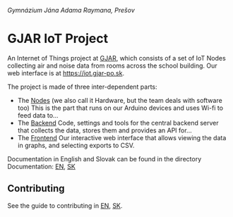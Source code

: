 *Gymnázium Jána Adama Raymana, Prešov*

# GJAR IoT Project

An Internet of Things project at [GJAR](https://www.gjar-po.sk), which consists of a set of IoT Nodes collecting air and noise data from rooms across the school building. Our web interface is at <https://iot.gjar-po.sk>.

The project is made of three inter-dependent parts:
  * The [Nodes](https://github.com/GJAR-IoT/GJAR-IoT-Node) (we also call it Hardware, but the team deals with software too)
	This is the part that runs on our Arduino devices and uses Wi-fi to feed data to...
  * The [Backend](https://github.com/GJAR-IoT/GJAR-IoT-Backend)
	Code, settings and tools for the central backend server that collects the data, stores them and provides an API for...
  * The [Frontend](https://github.com/GJAR-IoT/GJAR-IoT-Frontend)
	Our interactive web interface that allows viewing the data in graphs, and selecting exports to CSV.

Documentation in English and Slovak can be found in the directory Documentation: [EN](/Documentation/en/README.md), [SK](/Documentation/sk/README.md)

## Contributing

See the guide to contributing in [EN](Documentation/en/contributing.md), [SK](Documentation/sk/contributing.md).
